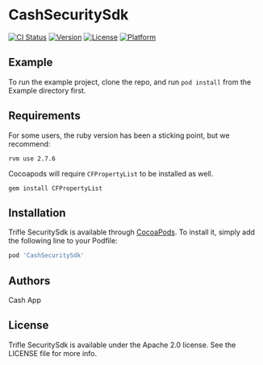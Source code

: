 # CashSecuritySdk

[![CI Status](https://img.shields.io/travis/squareup/cash-security-sdk.svg?style=flat)](https://travis-ci.org/squareup/cash-security-sdk)
[![Version](https://img.shields.io/cocoapods/v/CashSecuritySdk.svg?style=flat)](https://cocoapods.org/pods/CashSecuritySdk)
[![License](https://img.shields.io/cocoapods/l/CashSecuritySdk.svg?style=flat)](https://cocoapods.org/pods/CashSecuritySdk)
[![Platform](https://img.shields.io/cocoapods/p/CashSecuritySdk.svg?style=flat)](https://cocoapods.org/pods/CashSecuritySdk)

## Example

To run the example project, clone the repo, and run `pod install` from the
Example directory first.

## Requirements

For some users, the ruby version has been a sticking point, but we recommend:

```
rvm use 2.7.6
```

Cocoapods will require `CFPropertyList` to be installed as well.

```
gem install CFPropertyList
```

## Installation

Trifle SecuritySdk is available through [CocoaPods](https://cocoapods.org). To
install it, simply add the following line to your Podfile:

```ruby
pod 'CashSecuritySdk'
```

## Authors

Cash App

## License

Trifle SecuritySdk is available under the Apache 2.0 license. See the LICENSE file
for more info.
